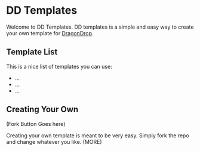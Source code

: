 # DD Templates
Welcome to DD Templates.  DD templates is a simple and easy way to create your own template for <a href="http://dragondrops.net">DragonDrop</a>.

## Template List
This is a nice list of templates you can use:
- ...
- ...
- ...

## Creating Your Own
(Fork Button Goes here)

Creating your own template is meant to be very easy.  Simply fork the repo and change whatever you like. (MORE)
